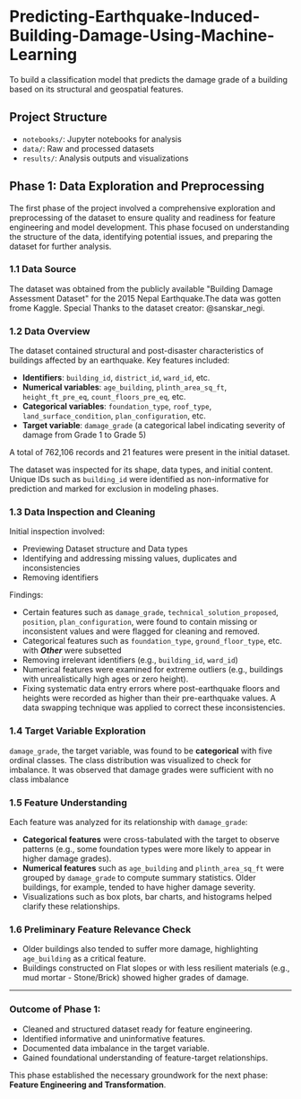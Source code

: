 # Predicting-Earthquake-Induced-Building-Damage-Using-Machine-Learning
To build a classification model that predicts the damage grade of a building based on its structural and geospatial features.

## Project Structure
- `notebooks/`: Jupyter notebooks for analysis
- `data/`: Raw and processed datasets
- `results/`: Analysis outputs and visualizations

## Phase 1: Data Exploration and Preprocessing

The first phase of the project involved a comprehensive exploration and preprocessing of the dataset to ensure quality and readiness for feature engineering and model development. This phase focused on understanding the structure of the data, identifying potential issues, and preparing the dataset for further analysis.

### 1.1 Data Source

The dataset was obtained from the publicly available "Building Damage Assessment Dataset" for the 2015 Nepal Earthquake.The data was gotten frome Kaggle. Special Thanks to the dataset creator: @sanskar_negi.

### 1.2 Data Overview

The dataset contained structural and post-disaster characteristics of buildings affected by an earthquake. Key features included:

- **Identifiers**: `building_id`, `district_id`, `ward_id`, etc.
- **Numerical variables**: `age_building`, `plinth_area_sq_ft`, `height_ft_pre_eq`, `count_floors_pre_eq`, etc.
- **Categorical variables**: `foundation_type`, `roof_type`, `land_surface_condition`, `plan_configuration`, etc.
- **Target variable**: `damage_grade` (a categorical label indicating severity of damage from Grade 1 to Grade 5)

A total of 762,106 records and 21 features were present in the initial dataset.

The dataset was inspected for its shape, data types, and initial content. Unique IDs such as `building_id` were identified as non-informative for prediction and marked for exclusion in modeling phases.

### 1.3 Data Inspection and Cleaning

Initial inspection involved:
- Previewing Dataset structure and Data types
- Identifying and addressing missing values, duplicates and inconsistencies
- Removing identifiers

Findings:
- Certain features such as `damage_grade`, `technical_solution_proposed`, `position`, `plan_configuration`, were found to contain missing or inconsistent values and were flagged for cleaning and removed.
- Categorical features such as `foundation_type`, `ground_floor_type`, etc. with ***Other*** were subsetted
- Removing irrelevant identifiers (e.g., `building_id`, `ward_id`) 
- Numerical features were examined for extreme outliers (e.g., buildings with unrealistically high ages or zero height).
- Fixing systematic data entry errors where post-earthquake floors and heights were recorded as higher than their pre-earthquake values. A data swapping technique was applied to correct these inconsistencies.


### 1.4 Target Variable Exploration

`damage_grade`, the target variable, was found to be **categorical** with five ordinal classes. The class distribution was visualized to check for imbalance. It was observed that damage grades were sufficient with no class imbalance

### 1.5 Feature Understanding

Each feature was analyzed for its relationship with `damage_grade`:

- **Categorical features** were cross-tabulated with the target to observe patterns (e.g., some foundation types were more likely to appear in higher damage grades).
- **Numerical features** such as `age_building` and `plinth_area_sq_ft` were grouped by `damage_grade` to compute summary statistics. Older buildings, for example, tended to have higher damage severity.
- Visualizations such as box plots, bar charts, and histograms helped clarify these relationships.

### 1.6 Preliminary Feature Relevance Check

- Older buildings also tended to suffer more damage, highlighting `age_building` as a critical feature.
- Buildings constructed on Flat slopes or with less resilient materials (e.g., mud mortar - Stone/Brick) showed higher grades of damage.

---

### Outcome of Phase 1:

- Cleaned and structured dataset ready for feature engineering.
- Identified informative and uninformative features.
- Documented data imbalance in the target variable.
- Gained foundational understanding of feature-target relationships.

This phase established the necessary groundwork for the next phase: **Feature Engineering and Transformation**.
